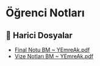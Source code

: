 # Öğrenci Notları


<!--Index-->

## 🔗 Harici Dosyalar

- [Final Notu BM ~ YEmreAk.pdf](./Final%20Notu%20BM%20~%20YEmreAk.pdf)
- [Vize Notları BM ~ YEmreAk.pdf](./Vize%20Notlar%C4%B1%20BM%20~%20YEmreAk.pdf)


<!--Index-->

